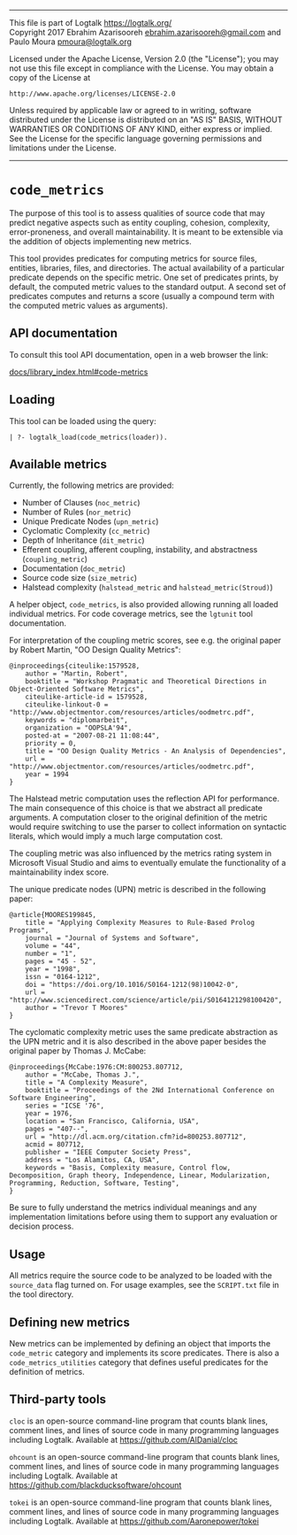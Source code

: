 ________________________________________________________________________

This file is part of Logtalk <https://logtalk.org/>  
Copyright 2017 Ebrahim Azarisooreh <ebrahim.azarisooreh@gmail.com> and  
Paulo Moura <pmoura@logtalk.org>

Licensed under the Apache License, Version 2.0 (the "License");
you may not use this file except in compliance with the License.
You may obtain a copy of the License at

	http://www.apache.org/licenses/LICENSE-2.0

Unless required by applicable law or agreed to in writing, software
distributed under the License is distributed on an "AS IS" BASIS,
WITHOUT WARRANTIES OR CONDITIONS OF ANY KIND, either express or implied.
See the License for the specific language governing permissions and
limitations under the License.
________________________________________________________________________


`code_metrics`
==============

The purpose of this tool is to assess qualities of source code that may
predict negative aspects such as entity coupling, cohesion, complexity,
error-proneness, and overall maintainability. It is meant to be extensible
via the addition of objects implementing new metrics.

This tool provides predicates for computing metrics for source files,
entities, libraries, files, and directories. The actual availability
of a particular predicate depends on the specific metric. One set of
predicates prints, by default, the computed metric values to the standard
output. A second set of predicates computes and returns a score (usually
a compound term with the computed metric values as arguments).


API documentation
-----------------

To consult this tool API documentation, open in a web browser the link:

[docs/library_index.html#code-metrics](https://logtalk.org/docs/library_index.html#code-metrics)


Loading
-------

This tool can be loaded using the query:

	| ?- logtalk_load(code_metrics(loader)).


Available metrics
-----------------

Currently, the following metrics are provided:

- Number of Clauses (`noc_metric`)
- Number of Rules (`nor_metric`)
- Unique Predicate Nodes (`upn_metric`)
- Cyclomatic Complexity (`cc_metric`)
- Depth of Inheritance (`dit_metric`)
- Efferent coupling, afferent coupling, instability, and abstractness (`coupling_metric`)
- Documentation (`doc_metric`)
- Source code size (`size_metric`)
- Halstead complexity (`halstead_metric` and `halstead_metric(Stroud)`)

A helper object, `code_metrics`, is also provided allowing running all
loaded individual metrics. For code coverage metrics, see the `lgtunit`
tool documentation.

For interpretation of the coupling metric scores, see e.g. the original
paper by Robert Martin, "OO Design Quality Metrics":

	@inproceedings{citeulike:1579528,
		author = "Martin, Robert",
		booktitle = "Workshop Pragmatic and Theoretical Directions in Object-Oriented Software Metrics",
		citeulike-article-id = 1579528,
		citeulike-linkout-0 = "http://www.objectmentor.com/resources/articles/oodmetrc.pdf",
		keywords = "diplomarbeit",
		organization = "OOPSLA'94",
		posted-at = "2007-08-21 11:08:44",
		priority = 0,
		title = "OO Design Quality Metrics - An Analysis of Dependencies",
		url = "http://www.objectmentor.com/resources/articles/oodmetrc.pdf",
		year = 1994
	}

The Halstead metric computation uses the reflection API for performance.
The main consequence of this choice is that we abstract all predicate
arguments. A computation closer to the original definition of the metric
would require switching to use the parser to collect information on
syntactic literals, which would imply a much large computation cost.

The coupling metric was also influenced by the metrics rating system in
Microsoft Visual Studio and aims to eventually emulate the functionality
of a maintainability index score.

The unique predicate nodes (UPN) metric is described in the following
paper:

	@article{MOORES199845,
		title = "Applying Complexity Measures to Rule-Based Prolog Programs",
		journal = "Journal of Systems and Software",
		volume = "44",
		number = "1",
		pages = "45 - 52",
		year = "1998",
		issn = "0164-1212",
		doi = "https://doi.org/10.1016/S0164-1212(98)10042-0",
		url = "http://www.sciencedirect.com/science/article/pii/S0164121298100420",
		author = "Trevor T Moores"
	}

The cyclomatic complexity metric uses the same predicate abstraction as the
UPN metric and it is also described in the above paper besides the original
paper by Thomas J. McCabe:

	@inproceedings{McCabe:1976:CM:800253.807712,
		author = "McCabe, Thomas J.",
		title = "A Complexity Measure",
		booktitle = "Proceedings of the 2Nd International Conference on Software Engineering",
		series = "ICSE '76",
		year = 1976,
		location = "San Francisco, California, USA",
		pages = "407--",
		url = "http://dl.acm.org/citation.cfm?id=800253.807712",
		acmid = 807712,
		publisher = "IEEE Computer Society Press",
		address = "Los Alamitos, CA, USA",
		keywords = "Basis, Complexity measure, Control flow, Decomposition, Graph theory, Independence, Linear, Modularization, Programming, Reduction, Software, Testing",
	} 

Be sure to fully understand the metrics individual meanings and any
implementation limitations before using them to support any evaluation
or decision process.

Usage
-----

All metrics require the source code to be analyzed to be loaded
with the `source_data` flag turned on. For usage examples, see
the `SCRIPT.txt` file in the tool directory.


Defining new metrics
--------------------

New metrics can be implemented by defining an object that imports the
`code_metric` category and implements its score predicates. There is
also a `code_metrics_utilities` category that defines useful predicates
for the definition of metrics.


Third-party tools
-----------------

`cloc` is an open-source command-line program that counts blank lines,
comment lines, and lines of source code in many programming languages
including Logtalk. Available at https://github.com/AlDanial/cloc

`ohcount` is an open-source command-line program that counts blank lines,
comment lines, and lines of source code in many programming languages
including Logtalk. Available at https://github.com/blackducksoftware/ohcount

`tokei` is an open-source command-line program that counts blank lines,
comment lines, and lines of source code in many programming languages
including Logtalk. Available at https://github.com/Aaronepower/tokei
